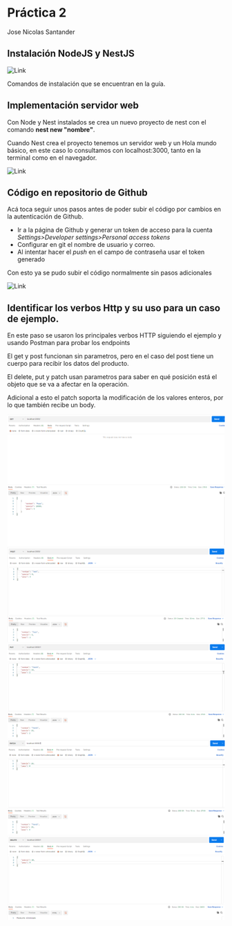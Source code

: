 # Práctica 2
Jose Nicolas Santander

## Instalación NodeJS y NestJS
![Link]()

Comandos de instalación que se encuentran en la guía.

## Implementación servidor web 

Con Node y Nest instalados se crea un nuevo proyecto de nest con el comando **nest new "nombre"**.

Cuando Nest crea el proyecto tenemos un servidor web y un Hola mundo básico, en este caso lo consultamos con
localhost:3000, tanto en la terminal como en el navegador.

![Link]()

## Código en repositorio de Github
Acá toca seguir unos pasos antes de poder subir el código por cambios en la autenticación de Github.

- Ir a la página de Github y generar un token de acceso para la cuenta *Settings>Developer settings>Personal 
access tokens*
- Configurar en git el nombre de usuario y correo.
- Al intentar hacer el *push* en el campo de contraseña usar el token generado

Con esto ya se pudo subir el código normalmente sin pasos adicionales

![Link]()

## Identificar los verbos Http y su uso para un caso de ejemplo.

En este paso se usaron los principales verbos HTTP siguiendo el ejemplo y usando Postman para probar los endpoints

El get y post funcionan sin parametros, pero en el caso del post tiene un cuerpo para recibir los datos del producto.

El delete, put y patch usan parametros para saber en qué posición está el objeto que se va a afectar en la operación.

Adicional a esto el patch soporta la modificación de los valores enteros, por lo que también recibe un body.

![Link](https://github.com/nisos25/UC-Practicas-SWoT/blob/1a16389fc39e11b262c01ef7b45773e68d109ca0/Informes/Practica2/imgs/1.png)
![Link](https://github.com/nisos25/UC-Practicas-SWoT/blob/1a16389fc39e11b262c01ef7b45773e68d109ca0/Informes/Practica2/imgs/2.png)
![Link](https://github.com/nisos25/UC-Practicas-SWoT/blob/1a16389fc39e11b262c01ef7b45773e68d109ca0/Informes/Practica2/imgs/3.png)
![Link](https://github.com/nisos25/UC-Practicas-SWoT/blob/1a16389fc39e11b262c01ef7b45773e68d109ca0/Informes/Practica2/imgs/4.png)
![Link](https://github.com/nisos25/UC-Practicas-SWoT/blob/1a16389fc39e11b262c01ef7b45773e68d109ca0/Informes/Practica2/imgs/5.png)
